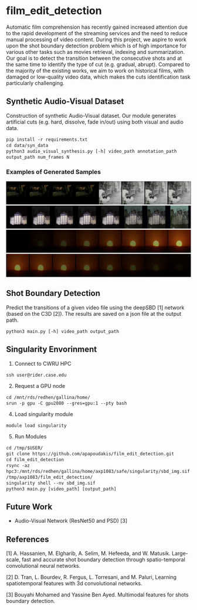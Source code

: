 # film_edit_detection
Automatic film comprehension has recently gained increased attention due to the rapid development of the streaming services and the need to reduce manual processing of video content. During this project, we aspire to work upon the shot boundary detection problem which is of high importance for various other tasks such as movies retrieval, indexing and summarization. Our goal is to detect the transition between the consecutive shots and at the same time to identify the type of cut (e.g. gradual, abrupt). Compared to the majority of the existing works, we aim to work on historical films, with damaged or low-quality video data, which makes the cuts identification task particularly challenging.

## Synthetic Audio-Visual Dataset

Construction of synthetic Audio-Visual dataset. Our module generates 
artificial cuts (e.g. hard, dissolve, fade in/out) using both visual and audio data. 

```
pip install -r requirements.txt
cd data/syn_data
python3 audio_visual_synthesis.py [-h] video_path annotation_path output_path num_frames N
```

### Examples of Generated Samples
![A test image](imgs/abrupt.png)
![A test image](imgs/gradual.png)
![A test image](imgs/fade-in.png)
![A test image](imgs/fade-out.png)

## Shot Boundary Detection

Predict the transitions of a given video file using the deepSBD [1] network (based on the C3D [2]). The results are saved on a json file at the output path.
 

```
python3 main.py [-h] video_path output_path
```




[//]: # (### Trained SBD Model results)


[//]: # ()
[//]: # (|  Model  | RAI  |  BBC  |)

[//]: # (|:-------:|:----:|:-----:|)

[//]: # (| DeepSBD | 0.87 | 0.9 |)


## Singularity Envorinment


1. Connect to CWRU HPC

```
ssh user@rider.case.edu
```


2. Request a GPU node

```
cd /mnt/rds/redhen/gallina/home/
srun -p gpu -C gpu2080 --gres=gpu:1 --pty bash
```


4. Load singularity module

```
module load singularity
```


5. Run Modules

```
cd /tmp/$USER/
git clone https://github.com/apapoudakis/film_edit_detection.git
cd film_edit_detection
rsync -az hpc3:/mnt/rds/redhen/gallina/home/axp1083/safe/singularity/sbd_img.sif /tmp/axp1083/film_edit_detection/
singularity shell --nv sbd_img.sif 
python3 main.py [video_path] [output_path]
```

[//]: # ()
[//]: # (## References)


###
## Future Work
- Audio-Visual Network (ResNet50 and PSD) [3]



## References

[1] A. Hassanien, M. Elgharib, A. Selim, M. Hefeeda, and
W. Matusik. Large-scale, fast and accurate shot boundary
detection through spatio-temporal convolutional neural networks. 

[2] D. Tran, L. Bourdev, R. Fergus, L. Torresani, and M. Paluri, Learning
spatiotemporal features with 3d convolutional networks.

[3] Bouyahi Mohamed and Yassine Ben Ayed. Multimodal features for shots boundary detection. 
